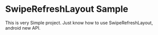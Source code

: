 SwipeRefreshLayout Sample
==================

This is very Simple project.
Just know how to use SwipeRefreshLayout, android new API.
